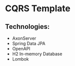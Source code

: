 # CQRS Template

## Technologies:

- AxonServer
- Spring Data JPA
- OpenAPI
- H2 In-memory Database
- Lombok
